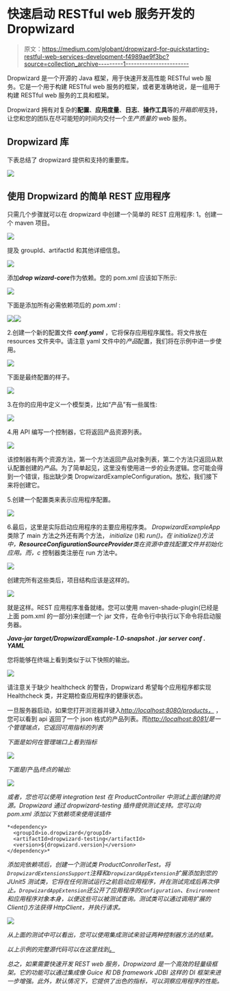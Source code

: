 # 快速启动 RESTful web 服务开发的 Dropwizard

> 原文：<https://medium.com/globant/dropwizard-for-quickstarting-restful-web-services-development-f4989ae9f3bc?source=collection_archive---------1----------------------->

Dropwizard 是一个开源的 Java 框架，用于快速开发高性能 RESTful web 服务。它是一个用于构建 RESTful web 服务的框架，或者更准确地说，是一组用于构建 RESTful web 服务的工具和框架。

Dropwizard 拥有对复杂的**配置**、**应用度量**、**日志**、**操作工具**等的*开箱即用*支持，让您和您的团队在尽可能短的时间内交付一个*生产质量的* web 服务。

## Dropwizard 库

下表总结了 dropwizard 提供和支持的重要库。

![](img/fdf69f1fb007285e5ab1befd57a07276.png)

## 使用 Dropwizard 的简单 REST 应用程序

只需几个步骤就可以在 dropwizard 中创建一个简单的 REST 应用程序:
1。创建一个 maven 项目。

![](img/935230adb57b53297fa6373929fc48d8.png)

提及 groupId、artifactId 和其他详细信息。

![](img/8931fff4e1b2b824ae5a0246a539d254.png)

添加***drop wizard-core***作为依赖。您的 pom.xml 应该如下所示:

![](img/9b369e4ccd62a99e58c9b546621ed79d.png)

下面是添加所有必需依赖项后的 *pom.xml* :

![](img/9c0af12d7b4706dac2be3d0eea1c6bcc.png)![](img/c24196e84ae638bb5cae7eb317ae26d2.png)

2.创建一个新的配置文件 ***conf.yaml*** ，它将保存应用程序属性。将文件放在 resources 文件夹中。请注意 yaml 文件中的*产品*配置，我们将在示例中进一步使用。

![](img/2de4f34bc9e3cac0729fe7ab7a6f4d4e.png)

下面是最终配置的样子。

![](img/14a300d398ce04165819f0fae23079c3.png)

3.在你的应用中定义一个模型类，比如“产品”有一些属性:

![](img/702166fc2aed9673f4e2e84c92645cec.png)

4.用 API 编写一个控制器，它将返回产品资源列表。

![](img/7d89a946eb503466cef7b9b0d8442017.png)

该控制器有两个资源方法，第一个方法返回产品对象列表，第二个方法只返回从默认配置创建的*产品*。为了简单起见，这里没有使用进一步的业务逻辑。您可能会得到一个错误，指出缺少类 DropwizardExampleConfiguration。放松，我们接下来将创建它。

5.创建一个配置类来表示应用程序配置。

![](img/11d6e246573592479da23d8de4d0f984.png)

6.最后，这里是实际启动应用程序的主要应用程序类。 *DropwizardExampleApp* 类除了 main 方法之外还有两个方法， *initialize* ()和 *run()。在 initialize()方法中，****ResourceConfigurationSourceProvider***类在资源中查找配置文件并初始化应用*。*而*，c* 控制器类注册在 run 方法中。

![](img/88c1833f6bde8ba2f5909e8fcbdc5ee7.png)

创建完所有这些类后，项目结构应该是这样的。

![](img/7a2fb2089ee3bda34dbefb01e4166b21.png)

就是这样。REST 应用程序准备就绪。您可以使用 maven-shade-plugin(已经是上面 pom.xml 的一部分)来创建一个 jar 文件，在命令行中执行以下命令将启动服务器。

***Java-jar target/DropwizardExample-1.0-snapshot . jar server conf . YAML***

您将能够在终端上看到类似于以下快照的输出。

![](img/f51742f0034f08c992197aa26bac500e.png)

请注意关于缺少 healthcheck 的警告，Dropwizard 希望每个应用程序都实现 Healthcheck 类，并定期检查应用程序的健康状态。

一旦服务器启动，如果您打开浏览器并键入[*http://localhost:8080/products，*](http://localhost:8080/products,) ，您可以看到 api 返回了一个 json 格式的产品列表。而[*http://localhost:8081/*](http://localhost:8081/)*是一个管理端点，它返回可用指标的列表*

*下面是如何在管理端口上看到指标*

*![](img/a5197e5c347b6d1e8511a4a9f5cf6237.png)*

*下面是*/产品*终点的输出:*

*![](img/84dc6f8c8e0a64303bd96be45e3ad739.png)*

*或者，您也可以使用 integration test 在 ProductController 中测试上面创建的资源。Dropwizard 通过 dropwizard-testing 插件提供测试支持。您可以向 pom.xml 添加以下依赖项来使用该插件*

```
*<dependency>
  <groupId>io.dropwizard</groupId>
  <artifactId>dropwizard-testing</artifactId>
  <version>${dropwizard.version}</version>
</dependency>*
```

*添加完依赖项后，创建一个测试类 ProductConrollerTest。将`DropwizardExtensionsSupport`注释和`DropwizardAppExtension`扩展添加到您的 JUnit5 测试类，它将在任何测试运行之前启动应用程序，并在测试完成后再次停止。`DropwizardAppExtension`还公开了应用程序的`Configuration`、`Environment`和应用程序对象本身，以便这些可以被测试查询。测试类可以通过调用扩展的 Client()方法获得 HttpClient，并执行请求。*

*![](img/7ed95d571e22e265b0c1279e7b95b424.png)*

*从上面的测试中可以看出，您可以使用集成测试来验证两种控制器方法的结果。*

*以上示例的完整源代码可以在这里找到[。](https://github.com/snehalwa/DropwizardExample)*

*总之，如果需要快速开发 REST web 服务，Dropwizard 是一个高效的轻量级框架。它的功能可以通过集成像 Guice 和 DB framework JDBI 这样的 DI 框架来进一步增强。此外，默认情况下，它提供了出色的指标，可以洞察应用程序的性能。*